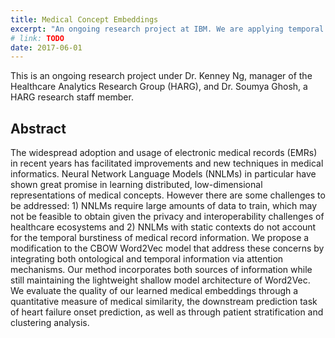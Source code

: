 ```yaml
---
title: Medical Concept Embeddings
excerpt: "An ongoing research project at IBM. We are applying temporal and ontological information via attention mechanisms to improve learned medical code embeddings."
# link: TODO
date: 2017-06-01
---
```


This is an ongoing research project under Dr. Kenney Ng, manager of the Healthcare Analytics Research Group (HARG), and Dr. Soumya Ghosh, a HARG research staff member.

## Abstract
The widespread adoption and usage of electronic medical records (EMRs) in recent years has facilitated improvements and new techniques in medical informatics. Neural Network Language Models (NNLMs) in particular have shown great promise in learning distributed, low-dimensional representations of medical concepts. However there are some challenges to be addressed: 1) NNLMs require large amounts of data to train, which may not be feasible to obtain given the privacy and interoperability challenges of healthcare ecosystems and 2) NNLMs with static contexts do not account for the temporal burstiness of medical record information. We propose a modification to the CBOW Word2Vec model that address these concerns by integrating both ontological and temporal information via attention mechanisms. Our method incorporates both sources of information while still maintaining the lightweight shallow model architecture of Word2Vec. We evaluate the quality of our learned medical embeddings through a quantitative measure of medical similarity, the downstream prediction task of heart failure onset prediction, as well as through patient stratification and clustering analysis.
